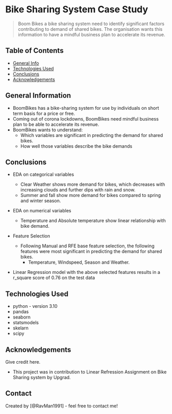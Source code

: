 # Bike Sharing System Case Study
> Boom Bikes a bike sharing system need to identify significant factors contributing to demand of shared bikes. The organisation wants this information to have a mindful business plan to accelerate its revenue.

## Table of Contents
* [General Info](#general-information)
* [Technologies Used](#technologies-used)
* [Conclusions](#conclusions)
* [Acknowledgements](#acknowledgements)

<!-- You can include any other section that is pertinent to your problem -->

## General Information
- BoomBikes has a bike-sharing system for use by individuals on short term basis for a price or free.
- Coming out of corona lockdowns, BoomBikes need mindful business plan to be able to accelerate its revenue.
- BoomBikes wants to understand:
    - Which variables are significant in predicting the demand for shared bikes.
    - How well those variables describe the bike demands

<!-- You don't have to answer all the questions - just the ones relevant to your project. -->

## Conclusions
- EDA on categorical variables
	- Clear Weather shows more demand for bikes, which decreases with increasing clouds and further dips with rain and snow.
	- Summer and fall show more demand for bikes compared to spring and winter season.

- EDA on numerical variables
	- Temperature and Absolute temperature show linear relationship with bike demand.

- Feature Selection
	- Following Manual and RFE base feature selection, the following features were most significant in predicting the demand for shared bikes.
		- Temperature, Windspeed, Season and Weather.

- Linear Regression model with the above selected features results in a r_square score of 0.76 on the test data 

<!-- You don't have to answer all the questions - just the ones relevant to your project. -->


## Technologies Used
- python - version 3.10
- pandas
- seaborn 
- statsmodels
- skelarn
- scipy

<!-- As the libraries versions keep on changing, it is recommended to mention the version of library used in this project -->

## Acknowledgements
Give credit here.
- This project was in contribution to Linear Refression Assignment on Bike Sharing system by Upgrad.



## Contact
Created by [@RavMan1991] - feel free to contact me!


<!-- Optional -->
<!-- ## License -->
<!-- This project is open source and available under the [... License](). -->

<!-- You don't have to include all sections - just the one's relevant to your project -->

